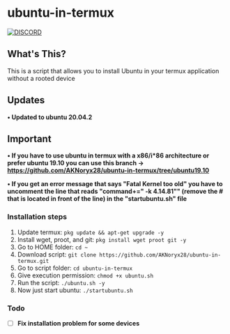 # ubuntu-in-termux

[![DISCORD](https://img.shields.io/badge/Chat-On%20Discord-738BD7.svg?style=for-the-badge)](https://discord.gg/Xaqkdeh)

## What's This?

This is a script that allows you to install Ubuntu in your termux application without a rooted device

## Updates

**• Updated to ubuntu 20.04.2**

## Important

**• If you have to use ubuntu in termux with a x86/i\*86 architecture or prefer ubuntu 19.10 you can use this branch -> https://github.com/AKNoryx28/ubuntu-in-termux/tree/ubuntu19.10**

**• If you get an error message that says "Fatal Kernel too old" you have to uncomment the line that reads "command+=" -k 4.14.81"" (remove the # that is located in front of the line) in the "startubuntu.sh" file**

### Installation steps

1. Update termux: `pkg update && apt-get upgrade -y`
2. Install wget, proot, and git: `pkg install wget proot git -y`
3. Go to HOME folder: `cd ~`
4. Download script: `git clone https://github.com/AKNoryx28/ubuntu-in-termux.git`
5. Go to script folder: `cd ubuntu-in-termux`
6. Give execution permission: `chmod +x ubuntu.sh`
7. Run the script: `./ubuntu.sh -y`
8. Now just start ubuntu: `./startubuntu.sh`

### Todo

-   [ ] **Fix installation problem for some devices**
